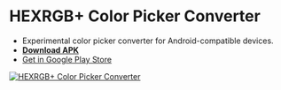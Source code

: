 # HEXRGB+ Color Picker Converter
  + Experimental color picker converter for Android-compatible devices.
  + [**Download APK**][apkfile]
  + [Get in Google Play Store][storepage]

[![HEXRGB+ Color Picker Converter][g_playlogo]][storepage]

[apkfile]: https://github.com/pffy/apk/raw/master/dist/HEXRGBPLUS-19.apk
[storepage]: https://play.google.com/store/apps/details?id=pffy.mobile.hexrgbplus
[g_playlogo]: https://cloud.githubusercontent.com/assets/7258373/6883954/f6895d2c-d585-11e4-997f-d04895d3a033.png

